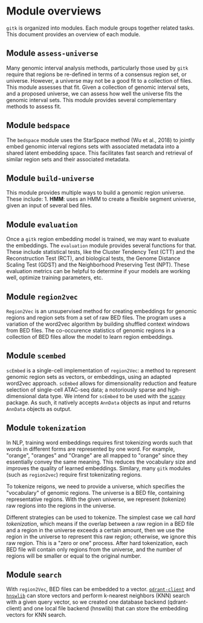 # Module overviews

`gitk` is organized into modules. Each module groups together related tasks. This document provides an overview of each module.

## Module `assess-universe`

Many genomic interval analysis methods, particularly those used by `gitk` require that regions be re-defined in terms of a consensus region set, or universe. However, a universe may not be a good fit to a collection of files. This module assesses that fit. Given a collection of genomic interval sets, and a proposed universe, we can assess how well the universe fits the genomic interval sets. This module provides several complementary methods to assess fit.

## Module `bedspace`

The `bedspace` module uses the StarSpace method (Wu et al., 2018) to jointly embed genomic interval regions sets with associated metadata into a shared latent embedding space. This facilitates fast search and retrieval of similar region sets and their associated metadata. 

## Module `build-universe`

This module provides multiple ways to build a genomic region universe. These include: 1. **HMM**: uses an HMM to create a flexible segment universe, given an input of several bed files.

## Module `evaluation`

Once a `gitk` region embedding model is trained, we may want to evaluate the embeddings. The `evaluation` module provides several functions for that. These include statistical tests, like the Cluster Tendency Test (CTT) and the Reconstruction Test (RCT), and biological tests, the Genome Distance Scaling Test (GDST) and the Neighborhood Preserving Test (NPT). These evaluation metrics can be helpful to determine if your models are working well, optimize training parameters, etc.

## Module `region2vec`

`Region2Vec` is an unsupervised method for creating embeddings for genomic regions and region sets from a set of raw BED files. The program uses a variation of the word2vec algorithm by building shuffled context windows from BED files. The co-occurence statistics of genomic regions in a collection of BED files allow the model to learn region embeddings.

## Module `scembed`

`scEmbed` is a single-cell implementation of `region2Vec`: a method to represent genomic region sets as vectors, or embeddings, using an adapted word2vec approach. `scEmbed` allows for dimensionality reduction and feature selection of single-cell ATAC-seq data; a notoriously sparse and high-dimensional data type. We intend for `scEmbed` to be used with the [`scanpy`](https://scanpy.readthedocs.io/en/stable/) package. As such, it natively accepts `AnnData` objects as input and returns `AnnData` objects as output.

## Module `tokenization`

In NLP, training word embeddings requires first tokenizing words such that words in different forms are represented by one word. For example, "orange", "oranges" and "Orange" are all mapped to "orange" since they essentially convey the same meaning. This reduces the vocabulary size and improves the quality of learned embeddings. Similary, many `gitk` modules (such as `region2vec`) require first tokenizating regions.

To tokenize reigons, we need to provide a universe, which specifies the "vocabulary" of genomic regions. The universe is a BED file, containing representative regions. With the given universe, we represent (tokenize) raw regions into the regions in the universe.

Different strategies can be used to tokenize. The simplest case we call *hard tokenization*, which means if the overlap between a raw region in a BED file and a region in the universe exceeds a certain amount, then we use the region in the universe to represent this raw region; otherwise, we ignore this raw region. This is a "zero or one" process. After hard tokenization, each BED file will contain only regions from the universe, and the number of regions will be smaller or equal to the original number.

## Module `search`

With `region2Vec`, BED files can be embedded to a vector. [`qdrant-client`](https://github.com/qdrant/qdrant-client) and [`hnswlib`](https://github.com/nmslib/hnswlib) can store vectors and perform k-nearest neighbors (KNN) search with a given query vector, so we created one database backend (qdrant-client) and one local file backend (hnswlib) that can store the embedding vectors for KNN search.
